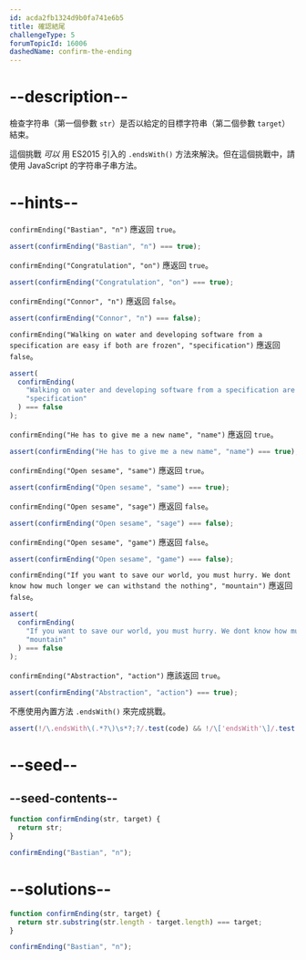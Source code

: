 ```yaml
---
id: acda2fb1324d9b0fa741e6b5
title: 確認結尾
challengeType: 5
forumTopicId: 16006
dashedName: confirm-the-ending
---
```


# --description--

檢查字符串（第一個參數 `str`）是否以給定的目標字符串（第二個參數 `target`）結束。

這個挑戰 _可以_ 用 ES2015 引入的 `.endsWith()` 方法來解決。但在這個挑戰中，請使用 JavaScript 的字符串子串方法。

# --hints--

`confirmEnding("Bastian", "n")` 應返回 `true`。

```js
assert(confirmEnding("Bastian", "n") === true);
```

`confirmEnding("Congratulation", "on")` 應返回 `true`。

```js
assert(confirmEnding("Congratulation", "on") === true);
```

`confirmEnding("Connor", "n")` 應返回 `false`。

```js
assert(confirmEnding("Connor", "n") === false);
```

`confirmEnding("Walking on water and developing software from a specification are easy if both are frozen", "specification")` 應返回 `false`。

```js
assert(
  confirmEnding(
    "Walking on water and developing software from a specification are easy if both are frozen",
    "specification"
  ) === false
);
```

`confirmEnding("He has to give me a new name", "name")` 應返回 `true`。

```js
assert(confirmEnding("He has to give me a new name", "name") === true);
```

`confirmEnding("Open sesame", "same")` 應返回 `true`。

```js
assert(confirmEnding("Open sesame", "same") === true);
```

`confirmEnding("Open sesame", "sage")` 應返回 `false`。

```js
assert(confirmEnding("Open sesame", "sage") === false);
```

`confirmEnding("Open sesame", "game")` 應返回 `false`。

```js
assert(confirmEnding("Open sesame", "game") === false);
```

`confirmEnding("If you want to save our world, you must hurry. We dont know how much longer we can withstand the nothing", "mountain")` 應返回 `false`。

```js
assert(
  confirmEnding(
    "If you want to save our world, you must hurry. We dont know how much longer we can withstand the nothing",
    "mountain"
  ) === false
);
```

`confirmEnding("Abstraction", "action")` 應該返回 `true`。

```js
assert(confirmEnding("Abstraction", "action") === true);
```

不應使用內置方法 `.endsWith()` 來完成挑戰。

```js
assert(!/\.endsWith\(.*?\)\s*?;?/.test(code) && !/\['endsWith'\]/.test(code));
```

# --seed--

## --seed-contents--

```js
function confirmEnding(str, target) {
  return str;
}

confirmEnding("Bastian", "n");
```

# --solutions--

```js
function confirmEnding(str, target) {
  return str.substring(str.length - target.length) === target;
}

confirmEnding("Bastian", "n");
```
